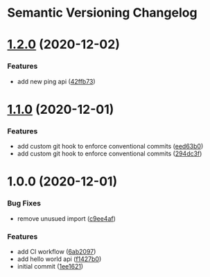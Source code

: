 # Semantic Versioning Changelog

# [1.2.0](https://github.com/md-learn/semantic-release/compare/v1.1.0...v1.2.0) (2020-12-02)


### Features

* add new ping api ([42ffb73](https://github.com/md-learn/semantic-release/commit/42ffb73c086c521029d75028343b7c56673ad471))

# [1.1.0](https://github.com/md-learn/semantic-release/compare/v1.0.0...v1.1.0) (2020-12-01)


### Features

* add custom git hook to enforce conventional commits ([eed63b0](https://github.com/md-learn/semantic-release/commit/eed63b06f40e16944cb5ec43d9a13161fcedd3da))
* add custom git hook to enforce conventional commits ([294dc3f](https://github.com/md-learn/semantic-release/commit/294dc3f1a856e18eb991f25c25c601d44e6b8139))

# 1.0.0 (2020-12-01)


### Bug Fixes

* remove unusued import ([c9ee4af](https://github.com/md-learn/semantic-release/commit/c9ee4af58380de4da2d7f416731b0dbe9458c2b3))


### Features

* add CI workflow ([6ab2097](https://github.com/md-learn/semantic-release/commit/6ab2097a4a4f7eb5a45ea54f94f8fb50c97a119a))
* add hello world api ([f1427b0](https://github.com/md-learn/semantic-release/commit/f1427b035c8b88aef1243a10f718a1fc9bc7a94d))
* initial commit ([1ee1621](https://github.com/md-learn/semantic-release/commit/1ee1621cf7ef5d839735cac269d80d4c66b74873))
